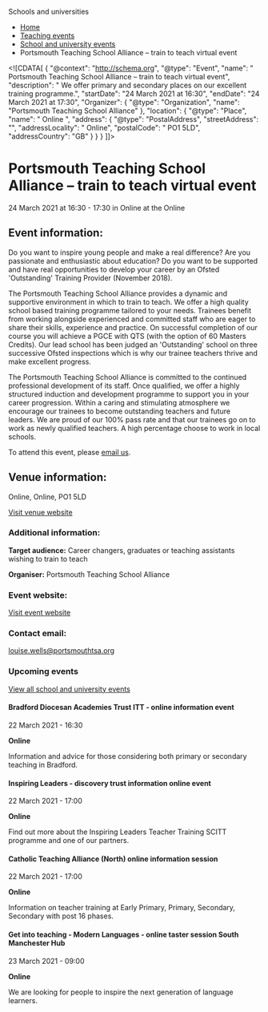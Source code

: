 Schools and universities

*   [Home](/)
*   [Teaching events](/teaching-events)
*   [School and university events](/teaching-events/training-provider-events)
*   Portsmouth Teaching School Alliance – train to teach virtual event

<!\[CDATA\[ { "@context": "http://schema.org", "@type": "Event", "name": " Portsmouth Teaching School Alliance – train to teach virtual event", "description": " We offer primary and secondary places on our excellent training programme.", "startDate": "24 March 2021 at 16:30", "endDate": "24 March 2021 at 17:30", "Organizer": { "@type": "Organization", "name": "Portsmouth Teaching School Alliance" }, "location": { "@type": "Place", "name": " Online ", "address": { "@type": "PostalAddress", "streetAddress": "", "addressLocality": " Online", "postalCode": " PO1 5LD", "addressCountry": "GB" } } } \]\]>

Portsmouth Teaching School Alliance – train to teach virtual event
==================================================================

24 March 2021 at 16:30 - 17:30 in Online at the Online

Event information:
------------------

Do you want to inspire young people and make a real difference? Are you passionate and enthusiastic about education? Do you want to be supported and have real opportunities to develop your career by an Ofsted 'Outstanding' Training Provider (November 2018).

The Portsmouth Teaching School Alliance provides a dynamic and supportive environment in which to train to teach. We offer a high quality school based training programme tailored to your needs. Trainees benefit from working alongside experienced and committed staff who are eager to share their skills, experience and practice. On successful completion of our course you will achieve a PGCE with QTS (with the option of 60 Masters Credits). Our lead school has been judged an 'Outstanding' school on three successive Ofsted inspections which is why our trainee teachers thrive and make excellent progress.

The Portsmouth Teaching School Alliance is committed to the continued professional development of its staff. Once qualified, we offer a highly structured induction and development programme to support you in your career progression. Within a caring and stimulating atmosphere we encourage our trainees to become outstanding teachers and future leaders. We are proud of our 100% pass rate and that our trainees go on to work as newly qualified teachers. A high percentage choose to work in local schools.

To attend this event, please [email us](mailto:louise.wells@portsmouthtsa.org).

Venue information:
------------------

Online, Online, PO1 5LD

[Visit venue website](https://portsmouthtsa.org/ "Online")

### Additional information:

**Target audience:** Career changers, graduates or teaching assistants wishing to train to teach

**Organiser:** Portsmouth Teaching School Alliance

### Event website:

[Visit event website](https://portsmouthtsa.org/courses-2021/)

### Contact email:

[louise.wells@portsmouthtsa.org](mailto:louise.wells@portsmouthtsa.org)

### Upcoming events

[View all school and university events](/teaching-events/training-provider-events)

[](/teaching-events/training-provider-events/210322-bradford-diocesan-academies-trust-itt-online-information-event)

#### Bradford Diocesan Academies Trust ITT - online information event

22 March 2021 - 16:30

**Online**

Information and advice for those considering both primary or secondary teaching in Bradford.

[](/teaching-events/training-provider-events/210322-inspiring-leaders-discovery-trust-information-online-event)

#### Inspiring Leaders - discovery trust information online event

22 March 2021 - 17:00

**Online**

Find out more about the Inspiring Leaders Teacher Training SCITT programme and one of our partners.

[](/teaching-events/training-provider-events/210322-catholic-teaching-alliance-north-online-information-session)

#### Catholic Teaching Alliance (North) online information session

22 March 2021 - 17:00

**Online**

Information on teacher training at Early Primary, Primary, Secondary, Secondary with post 16 phases.

[](/teaching-events/training-provider-events/210323-get-into-teaching-modern-languages-online-taster-session-south-manchester-hub)

#### Get into teaching - Modern Languages - online taster session South Manchester Hub

23 March 2021 - 09:00

**Online**

We are looking for people to inspire the next generation of language learners.